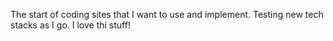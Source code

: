 The start of coding sites that I want to use and implement. Testing new tech stacks as I go. I love thi stuff!
